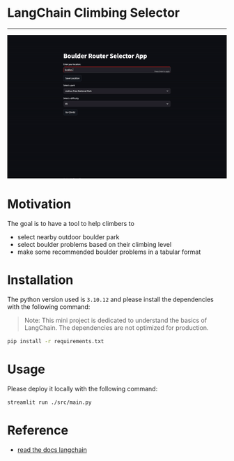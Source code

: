 # LangChain Climbing Selector
---
![](assets/llm_boulder.gif)

# Motivation
The goal is to have a tool to help climbers to
- select nearby outdoor boulder park
- select boulder problems based on their climbing level
- make some recommended boulder problems in a tabular format

# Installation

The python version used is `3.10.12` and please install the dependencies with the following command:

> Note: This mini project is dedicated to understand the basics of LangChain. The dependencies are not optimized for production.

```bash
pip install -r requirements.txt
```

# Usage

Please deploy it locally with the following command:
```bash
streamlit run ./src/main.py
```

# Reference
- [read the docs langchain](https://readthedocs.org/projects/langchain/)